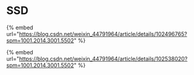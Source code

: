 # SSD

{% embed url="https://blog.csdn.net/weixin_44791964/article/details/102496765?spm=1001.2014.3001.5502" %}

{% embed url="https://blog.csdn.net/weixin_44791964/article/details/102538020?spm=1001.2014.3001.5502" %}
